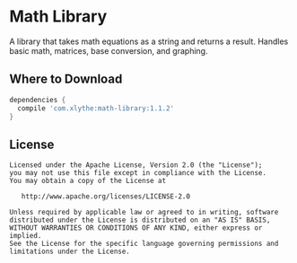 Math Library
============

A library that takes math equations as a string and returns a result.
Handles basic math, matrices, base conversion, and graphing.


Where to Download
-----------------
```groovy
dependencies {
  compile 'com.xlythe:math-library:1.1.2'
}
```

License
-------

    Licensed under the Apache License, Version 2.0 (the "License");
    you may not use this file except in compliance with the License.
    You may obtain a copy of the License at

       http://www.apache.org/licenses/LICENSE-2.0

    Unless required by applicable law or agreed to in writing, software
    distributed under the License is distributed on an "AS IS" BASIS,
    WITHOUT WARRANTIES OR CONDITIONS OF ANY KIND, either express or implied.
    See the License for the specific language governing permissions and
    limitations under the License.
